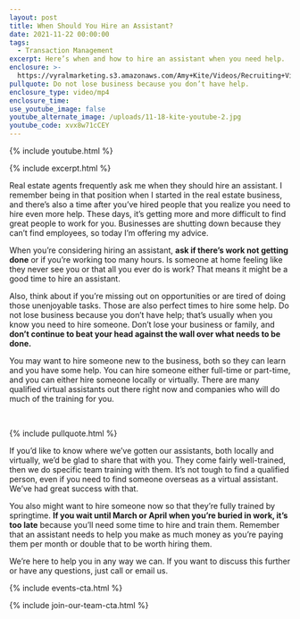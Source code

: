 ```yaml
---
layout: post
title: When Should You Hire an Assistant?
date: 2021-11-22 00:00:00
tags:
  - Transaction Management
excerpt: Here’s when and how to hire an assistant when you need help.
enclosure: >-
  https://vyralmarketing.s3.amazonaws.com/Amy+Kite/Videos/Recruiting+Videos/2021/When+Should+You+Hire+an+Assistant_.mp4
pullquote: Do not lose business because you don’t have help.
enclosure_type: video/mp4
enclosure_time:
use_youtube_image: false
youtube_alternate_image: /uploads/11-18-kite-youtube-2.jpg
youtube_code: xvx8w71cCEY
---
```

{% include youtube.html %}

{% include excerpt.html %}

Real estate agents frequently ask me when they should hire an assistant. I remember being in that position when I started in the real estate business, and there’s also a time after you’ve hired people that you realize you need to hire even more help. These days, it’s getting more and more difficult to find great people to work for you. Businesses are shutting down because they can’t find employees, so today I’m offering my advice.

When you’re considering hiring an assistant, **ask if there’s work not getting done** or if you’re working too many hours. Is someone at home feeling like they never see you or that all you ever do is work? That means it might be a good time to hire an assistant.&nbsp;

Also, think about if you’re missing out on opportunities or are tired of doing those unenjoyable tasks. Those are also perfect times to hire some help. Do not lose business because you don’t have help; that’s usually when you know you need to hire someone. Don’t lose your business or family, and **don’t continue to beat your head against the wall over what needs to be done.&nbsp;**

You may want to hire someone new to the business, both so they can learn and you have some help. You can hire someone either full-time or part-time, and you can either hire someone locally or virtually. There are many qualified virtual assistants out there right now and companies who will do much of the training for you.

​​​​

{% include pullquote.html %}

If you’d like to know where we’ve gotten our assistants, both locally and virtually, we’d be glad to share that with you. They come fairly well-trained, then we do specific team training with them. It’s not tough to find a qualified person, even if you need to find someone overseas as a virtual assistant. We’ve had great success with that.

You also might want to hire someone now so that they’re fully trained by springtime. **If you wait until March or April when you’re buried in work, it’s too late** because you’ll need some time to hire and train them. Remember that an assistant needs to help you make as much money as you’re paying them per month or double that to be worth hiring them.&nbsp;

We’re here to help you in any way we can. If you want to discuss this further or have any questions, just call or email us.&nbsp;

{% include events-cta.html %}

{% include join-our-team-cta.html %}
